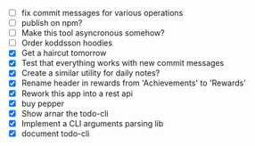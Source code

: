 - [ ] fix commit messages for various operations
- [ ] publish on npm?
- [ ] Make this tool asyncronous somehow?
- [ ] Order koddsson hoodies
- [x] Get a haircut tomorrow
- [x] Test that everything works with new commit messages
- [x] Create a similar utility for daily notes?
- [x] Rename header in rewards from 'Achievements' to 'Rewards'
- [x] Rework this app into a rest api
- [x] buy pepper
- [x] Show arnar the todo-cli
- [x] Implement a CLI arguments parsing lib
- [x] document todo-cli